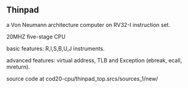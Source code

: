 Thinpad
---------------

a Von Neumann architecture computer on RV32-I instruction set.

20MHZ five-stage CPU

basic features: R,I,S,B,U,J instruments.

advanced features: virtual address, TLB and Exception (ebreak, ecall, mreturn).

source code at cod20-cpu/thinpad_top.srcs/sources_1/new/
